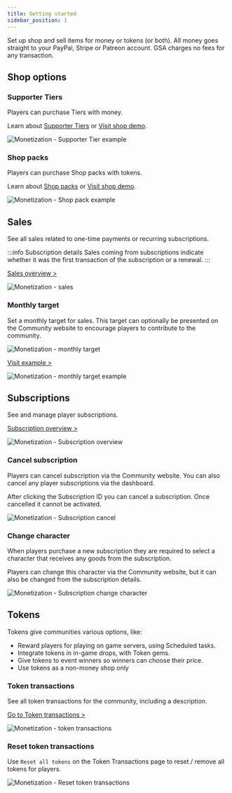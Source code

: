 ```yaml
---
title: Getting started
sidebar_position: 1
---
```


Set up shop and sell items for money or tokens (or both).
All money goes straight to your PayPal, Stripe or Patreon account. GSA charges no fees for any transaction.

## Shop options

### Supporter Tiers
Players can purchase Tiers with money.

Learn about [Supporter Tiers](/dashboard/monetization/supporter_tiers) or [Visit shop demo](https://demo.premiumark.net/supporter-tier).

![Monetization - Supporter Tier example](/img/dashboard/monetization/getting_started/example_supporter_tier_shop.jpg)

### Shop packs
Players can purchase Shop packs with tokens.

Learn about [Shop packs](/dashboard/monetization/shop_packs) or [Visit shop demo](https://demo.premiumark.net/shop).

![Monetization - Shop pack example](/img/dashboard/monetization/getting_started/example_shop_pack_shop.jpg)

## Sales
See all sales related to one-time payments or recurring subscriptions.

:::info Subscription details
Sales coming from subscriptions indicate whether it was the first transaction of the subscription or a renewal.
:::

[Sales overview >](https://dash.gameserverapp.com/monetization/sales)

![Monetization - sales](/img/dashboard/monetization/getting_started/monetization_sales.jpg)

### Monthly target
Set a monthly target for sales. This target can optionally be presented on the Community website to encourage players to contribute to the community.

![Monetization - monthly target](/img/dashboard/monetization/getting_started/monetization_monthly_target.jpg)

[Visit example >](https://demo.premiumark.net/page/18121-donate)

![Monetization - monthly target example](/img/dashboard/monetization/getting_started/monthly_target_community_website_example.jpg)



## Subscriptions
See and manage player subscriptions.

[Subscription overview >](https://dash.gameserverapp.com/monetization/subscriptions)


![Monetization - Subscription overview](/img/dashboard/monetization/getting_started/subscription_overview.jpg)

### Cancel subscription
Players can cancel subscription via the Community website. You can also cancel any player subscriptions via the dashboard.

After clicking the Subscription ID you can cancel a subscription. Once cancelled it cannot be activated.

![Monetization - Subscription cancel](/img/dashboard/monetization/getting_started/subscription_cancel.jpg)

### Change character
When players purchase a new subscription they are required to select a character that receives any goods from the subscription.

Players can change this character via the Community website, but it can also be changed from the subscription details.

![Monetization - Subscription change character](/img/dashboard/monetization/getting_started/subscription_change_character.jpg)



## Tokens
Tokens give communities various options, like:
- Reward players for playing on game servers, using Scheduled tasks.
- Integrate tokens in in-game drops, with Token gems.
- Give tokens to event winners so winners can choose their price.
- Use tokens as a non-money shop only

### Token transactions
See all token transactions for the community, including a description.

[Go to Token transactions >](https://dash.gameserverapp.com/monetization/token-transactions)

![Monetization - token transactions](/img/dashboard/monetization/getting_started/token_transactions.jpg)

### Reset token transactions
Use `Reset all tokens` on the Token Transactions page to reset / remove all tokens for players.

![Monetization - Reset token transactions](/img/dashboard/monetization/getting_started/reset_token_transactions.jpg)
